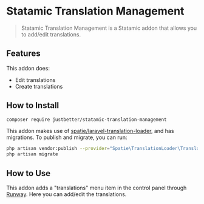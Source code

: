 # Statamic Translation Management

> Statamic Translation Management is a Statamic addon that allows you to add/edit translations.

## Features

This addon does:

- Edit translations
- Create translations

## How to Install

``` bash
composer require justbetter/statamic-translation-management
```

This addon makes use of [spatie/laravel-translation-loader](https://github.com/spatie/laravel-translation-loader), and has migrations. 
To publish and migrate, you can run:
```bash
php artisan vendor:publish --provider="Spatie\TranslationLoader\TranslationServiceProvider" --tag="migrations"
php artisan migrate
```

## How to Use

This addon adds a "translations" menu item in the control panel through [Runway](https://github.com/statamic-rad-pack/runway). Here you can add/edit the translations.